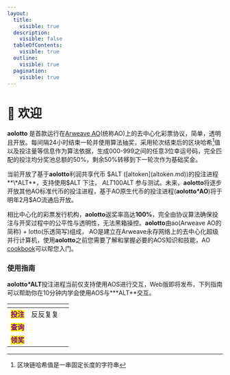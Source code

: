 ```yaml
---
layout:
  title:
    visible: true
  description:
    visible: false
  tableOfContents:
    visible: true
  outline:
    visible: true
  pagination:
    visible: true
---
```


# 👋 欢迎

**aolotto** 是首款运行在[Arweave AO](https://ao.arweave.dev/)(统称AO)上的去中心化彩票协议，简单，透明且开放。每间隔24小时结束一轮并使用算法抽奖，采用轮次结束后的区块哈希[^1]值以及投注量等信息作为算法依据，生成000-999之间的任意3位幸运号码，完全匹配的投注均分奖池总额的50%，剩余50%转移到下一轮次作为基础奖金。

当前开放了基于**aolotto**利润共享代币 $ALT ([altoken](altoken.md))的投注进程**\*ALT**，支持使用$ALT 下注， $ALT 100%面向社区公平发行，您可以通过[水龙头](shui-long-tou.md)免费获取$ALT 参与测试。未来，**aolotto**将逐步开放其他AO标准代币的投注进程，基于AO原生代币的投注进程(**aolotto\*AO**)将于明年2月$AO流通后开放。

相比中心化的彩票发行机构，**aolotto**返奖率高达**100%**，完全由协议算法确保投注与开奖过程中的公平性与透明性，无法黑箱操控。**aolotto**由ao(Arweave AO的简称) + lotto(乐透简写)组成， AO是建立在Arweave永存网络上的去中心化超级并行计算机，使用**aolotto**之前您需要了解和掌握必要的AOS知识和技能，AO [cookbook](https://cookbook\_ao.arweave.dev/)可以帮您入门。

### 使用指南

**aolotto\*ALT**投注进程当前仅支持使用AOS进行交互，Web版即将发布，下列指南可以帮助你在10分钟内学会使用AOS与**\*ALT**交互。

<table data-view="cards"><thead><tr><th></th><th></th><th></th></tr></thead><tbody><tr><td><mark style="color:purple;"><strong>投注</strong></mark></td><td>反反复复</td><td></td></tr><tr><td><mark style="color:purple;"><strong>查询</strong></mark></td><td></td><td></td></tr><tr><td><mark style="color:purple;"><strong>领奖</strong></mark></td><td></td><td></td></tr></tbody></table>



[^1]: 区块链哈希值是一串固定长度的字符串
